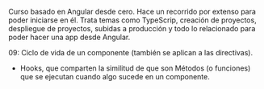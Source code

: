 Curso basado en Angular desde cero. Hace un recorrido por extenso para poder iniciarse en él. Trata temas como TypeScrip, creación de proyectos, despliegue de proyectos, subidas a producción y todo lo relacionado para poder hacer una app desde Angular.

09: Ciclo de vida de un componente (también se aplican a las directivas).

  - Hooks, que comparten la similitud de que son Métodos (o funciones) que se ejecutan   cuando algo sucede en un componente.
